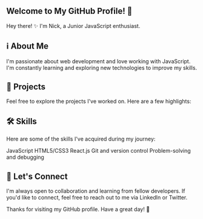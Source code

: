 ## Welcome to My GitHub Profile! 👋

Hey there! ✨ I'm Nick, a Junior JavaScript enthusiast.

## ℹ️ About Me

I'm passionate about web development and love working with JavaScript. I'm constantly learning and exploring new technologies to improve my skills.

## 🚀 Projects

Feel free to explore the projects I've worked on. Here are a few highlights:


## 🛠️ Skills

Here are some of the skills I've acquired during my journey:

JavaScript
HTML5/CSS3
React.js
Git and version control
Problem-solving and debugging

## 🤝 Let's Connect

I'm always open to collaboration and learning from fellow developers. If you'd like to connect, feel free to reach out to me via LinkedIn or Twitter.

Thanks for visiting my GitHub profile. Have a great day! 🌟
